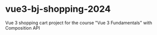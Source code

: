 # vue3-bj-shopping-2024
Vue 3 shopping cart project for the course "Vue 3 Fundamentals" with Composition API
